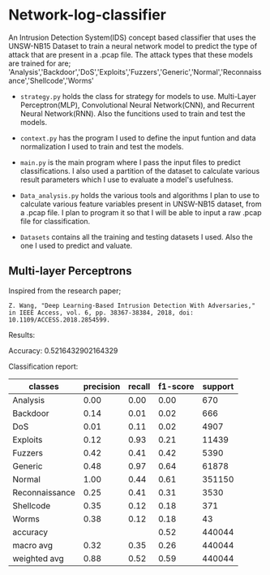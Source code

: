 # Network-log-classifier

An Intrusion Detection System(IDS) concept based classifier that
uses the UNSW-NB15 Dataset to train a neural network model to
predict the type of attack that are present in a .pcap file.
The attack types that these models are trained for are;
'Analysis','Backdoor','DoS','Exploits','Fuzzers','Generic','Normal','Reconnaissance','Shellcode','Worms'

- `strategy.py` holds the class for strategy for models to use. 
Multi-Layer Perceptron(MLP), Convolutional Neural Network(CNN), and 
Recurrent Neural Network(RNN). Also the funcitions used to train and test the models.

- `context.py` has the program I used to define the input funtion and data normalization 
I used to train and test the models.

- `main.py` is the main program where I pass the input files to predict classifications.
I also used a partition of the dataset to calculate various result parameters which I use
to evaluate a model's usefulness.

- `Data_analysis.py` holds the various tools and algorithms I plan to use to calculate various feature
variables present in UNSW-NB15 dataset, from a .pcap file. I plan to program it so that I will be able
to input a raw .pcap file for classification.

- `Datasets` contains all the training and testing datasets I used. Also the one I used to predict and valuate.
## **Multi-layer Perceptrons**

Inspired from the research paper; 

`Z. Wang, "Deep Learning-Based Intrusion Detection With Adversaries," in IEEE Access, vol. 6, pp. 38367-38384, 2018, doi: 10.1109/ACCESS.2018.2854599.`


Results:

Accuracy:  0.5216432902164329

Classification report:

| classes | precision | recall | f1-score |  support |
|---------|-----------|--------|----------|----------|
|Analysis    |   0.00   |   0.00  |    0.00   |    670  |
|Backdoor    |   0.14   |  0.01   |   0.02    |   666  |
|     DoS    |   0.01   |   0.11  |    0.02   |   4907  |
|Exploits    |   0.12   |   0.93  |    0.21   |  11439  |
|Fuzzers     |   0.42   |   0.41  |    0.42   |   5390  |
|  Generic   |   0.48   |   0.97  |    0.64   |  61878  |
|  Normal    |   1.00   |   0.44  |    0.61   | 351150  |
|Reconnaissance    |   0.25   |   0.41    |  0.31   |   3530 |
|Shellcode    |   0.35   |   0.12  |    0.18   |    371 |
|   Worms     |  0.38    |  0.12   |   0.18    |    43 |
|accuracy     |          |         |  0.52  |  440044 |
|macro avg    |  0.32    |  0.35   |   0.26  |  440044 |
|weighted avg  |     0.88  |    0.52  |    0.59  |  440044 |


